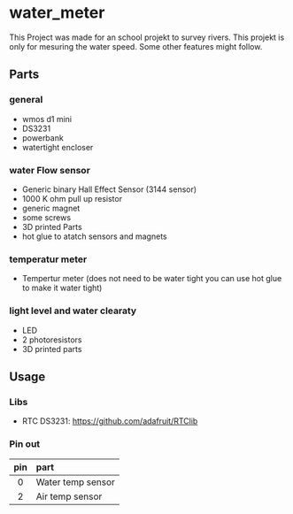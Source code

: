 # water_meter

This Project was made for an school projekt to survey rivers. This projekt is only for mesuring the water speed. Some other features might follow.

## Parts
### general
-  wmos d1 mini
-  DS3231
-  powerbank
-  watertight encloser
### water Flow  sensor
-  Generic binary Hall Effect Sensor (3144 sensor) 
-  1000 K ohm pull up resistor
-  generic magnet
-  some screws
-  3D printed Parts
-  hot glue to atatch sensors and magnets
### temperatur meter
-  Tempertur meter (does not need to be water tight you can use hot glue to make it water tight)
### light level and water clearaty
-  LED
-  2 photoresistors
-  3D printed parts

## Usage
### Libs
-  RTC DS3231: https://github.com/adafruit/RTClib

### Pin out

pin | part
:--------: | :--------
0 | Water temp sensor
2 | Air temp sensor

